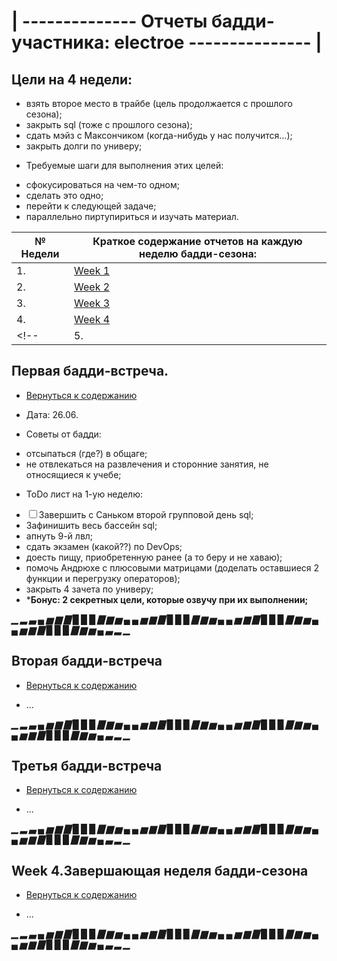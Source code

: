 # | -------------- Отчеты бадди-участника: electroe --------------- |

## Цели на 4 недели:
- взять второе место в трайбе (цель продолжается с прошлого сезона);
- закрыть sql (тоже с прошлого сезона);
- сдать мэйз с Максончиком (когда-нибудь у нас получится...);
- закрыть долги по универу;

* Требуемые шаги для выполнения этих целей:
- сфокусироваться на чем-то одном; 
- сделать это одно; 
- перейти к следующей задаче; 
- параллельно пиртупириться и изучать материал.



| № Недели | <a name="titles">Краткое содержание отчетов на каждую неделю бадди-сезона:</a> |
| --- | ------------------------------------------- |
| 1.  |  [Week 1](#week1) |
| 2.  |  [Week 2](#week2) |
| 3.  |  [Week 3](#week3) |
| 4.  |  [Week 4](#week4) |
<!-- | 5.  |  [Retro-meet](#final) | -->

## <a name="week1">Первая бадди-встреча. </a>
* [Вернуться к содержанию](#titles)

* Дата: 26.06.

* Советы от бадди:
- отсыпаться (где?) в общаге;
- не отвлекаться на развлечения и сторонние занятия, не относящиеся к учебе;

* ToDo лист на 1-ую неделю:
- <input type="checkbox">Завершить с Саньком второй групповой день sql;</input>
- Зафинишить весь бассейн sql;
- апнуть 9-й лвл;
- сдать экзамен (какой??) по DevOps;
- доесть пищу, приобретенную ранее (а то беру и не хаваю);
- помочь Андрюхе с плюсовыми матрицами (доделать оставшиеся 2 функции и перегрузку операторов);
- закрыть 4 зачета по универу;
- ***Бонус: 2 секретных цели, которые озвучу при их выполнении;**




***▁ ▂ ▃ ▄ ▅ ▆ ▇ █ █ █ ▇ ▆ ▅ ▄ ▄ ▅ ▆ ▇ █ █ █ ▇ ▆ ▅ ▄ ▄ ▅ ▆ ▇ █ █ █ ▇ ▆ ▅ ▄ ▄ ▅ ▆ ▇ █ █ █ ▇ ▆ ▅ ▄ ▃ ▂ ▁***


## <a name="week2">Вторая бадди-встреча</a>
* [Вернуться к содержанию](#titles)

* ...



***▁ ▂ ▃ ▄ ▅ ▆ ▇ █ █ █ ▇ ▆ ▅ ▄ ▄ ▅ ▆ ▇ █ █ █ ▇ ▆ ▅ ▄ ▄ ▅ ▆ ▇ █ █ █ ▇ ▆ ▅ ▄ ▄ ▅ ▆ ▇ █ █ █ ▇ ▆ ▅ ▄ ▃ ▂ ▁***


## <a name="week3">Третья бадди-встреча</a>
* [Вернуться к содержанию](#titles)

* ...


***▁ ▂ ▃ ▄ ▅ ▆ ▇ █ █ █ ▇ ▆ ▅ ▄ ▄ ▅ ▆ ▇ █ █ █ ▇ ▆ ▅ ▄ ▄ ▅ ▆ ▇ █ █ █ ▇ ▆ ▅ ▄ ▄ ▅ ▆ ▇ █ █ █ ▇ ▆ ▅ ▄ ▃ ▂ ▁***


## <a name="week4">Week 4.Завершающая неделя бадди-сезона</a>
* [Вернуться к содержанию](#titles)

* ...

***▁ ▂ ▃ ▄ ▅ ▆ ▇ █ █ █ ▇ ▆ ▅ ▄ ▄ ▅ ▆ ▇ █ █ █ ▇ ▆ ▅ ▄ ▄ ▅ ▆ ▇ █ █ █ ▇ ▆ ▅ ▄ ▄ ▅ ▆ ▇ █ █ █ ▇ ▆ ▅ ▄ ▃ ▂ ▁***



<!-- ## <a name="final">| -------------------------------------------- :smile:  :smile: ----------------------------------------------- |</a>

* ...in progress...

* [Вернуться к содержанию](#titles)

***▁ ▂ ▃ ▄ ▅ ▆ ▇ █ █ █ ▇ ▆ ▅ ▄ ▄ ▅ ▆ ▇ █ █ █ ▇ ▆ ▅ ▄ ▄ ▅ ▆ ▇ █ █ █ ▇ ▆ ▅ ▄ ▄ ▅ ▆ ▇ █ █ █ ▇ ▆ ▅ ▄ ▄ ▅ ▆ ▇ █ █ █ ▇ ▆ ▅ ▄ ▃ ▂ ▁*** -->